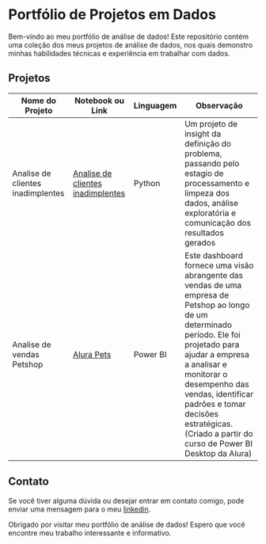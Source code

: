 # Portfólio de Projetos em Dados
Bem-vindo ao meu portfólio de análise de dados! Este repositório contém uma coleção dos meus projetos de análise de dados, nos quais demonstro minhas habilidades técnicas e experiência em trabalhar com dados.

## Projetos

| Nome do Projeto | Notebook ou Link	 | Linguagem  | Observação |
| ------- | --------- | ------- | --------- |
| Analise de clientes inadimplentes   | [Analise de clientes inadimplentes](https://github.com/fsemeneze/Analise-de-clientes-inadimplentes/blob/9171a03efb87697bb127618536212e6f6a9985bd/Projeto/analise_de_clientes.ipynb) | Python  | Um projeto de insight da definição do problema, passando pelo estagio de processamento e limpeza dos dados, análise exploratória e comunicação dos resultados gerados |
| Analise de vendas Petshop | [Alura Pets](https://app.powerbi.com/view?r=eyJrIjoiMjcyYjMxYmYtMjdjNy00ZDkzLWE3N2ItMDZlNzhhZTg3M2JhIiwidCI6IjFlMWM5MzI3LWZhOTUtNDJjNS1hMGFkLWExNGE1ODMwOTMzMCJ9) | Power BI  | Este dashboard fornece uma visão abrangente das vendas de uma empresa de Petshop ao longo de um determinado período. Ele foi projetado para ajudar a empresa a analisar e monitorar o desempenho das vendas, identificar padrões e tomar decisões estratégicas. (Criado a partir do curso de Power BI Desktop da Alura) |

## Contato

Se você tiver alguma dúvida ou desejar entrar em contato comigo, pode enviar uma mensagem para o meu [linkedin](https://www.linkedin.com/in/fabriciosmz/).

Obrigado por visitar meu portfólio de análise de dados! Espero que você encontre meu trabalho interessante e informativo.
